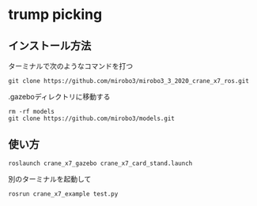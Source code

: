 # trump picking

## インストール方法
ターミナルで次のようなコマンドを打つ
~~~ 
git clone https://github.com/mirobo3/mirobo3_3_2020_crane_x7_ros.git
~~~
.gazeboディレクトリに移動する
~~~
rm -rf models
git clone https://github.com/mirobo3/models.git 
~~~



## 使い方
~~~
roslaunch crane_x7_gazebo crane_x7_card_stand.launch
~~~
別のターミナルを起動して
~~~
rosrun crane_x7_example test.py
~~~

